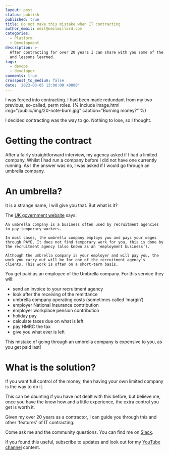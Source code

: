 ```yaml
---
layout: post
status: publish
published: true
title: Do not make this mistake when IT contracting
author_email: neil@neilmillard.com
categories:
  - Platform
  - Development
description: >-
  After contracting for over 20 years I can share with you some of the mistakes
  and lessons learned.
tags:
  - devops
  - developer
comments: true
crosspost_to_medium: false
date: '2023-03-05 13:00:00 +0000'
---
```

I was forced into contracting. I had been made redundant from my two previous, so-called, perm roles.
{% include image.html
img="/public/img/20-note-burn.jpg"
caption="Burning money?" %}

I decided contracting was the way to go. Nothing to lose, so I thought.

Getting the contract
=============
After a fairly straightforward interview, my agency asked if I had a limited company. Whilst I had run a company before
I did not have one currently running. As I the answer was no, I was asked if I would go through an umbrella company.

An umbrella?
==========
It is a strange name, I will give you that. But what is it?

The [UK government website][umbrella_def] says:

```
An umbrella company is a business often used by recruitment agencies to pay temporary workers.

In most cases, the umbrella company employs you and pays your wages through PAYE. It does not find temporary work for you, this is done by the recruitment agency (also known as an ‘employment business’).

Although the umbrella company is your employer and will pay you, the work you carry out will be for one of the recruitment agency’s clients. This work is often on a short-term basis.
```

You get paid as an employee of the Umbrella company. For this service they will:
* send an invoice to your recruitment agency
* look after the receiving of the remittance
* umbrella company operating costs (sometimes called ‘margin’)
* employer National Insurance contribution
* employer workplace pension contribution
* holiday pay
* calculate taxes due on what is left
* pay HMRC the tax
* give you what ever is left

This mistake of going through an umbrella company is expensive to you, as you get paid last!

What is the solution?
==================
If you want full control of the money, then having your own limited company is the way to do it.

This can be daunting if you have not dealt with this before, but believe me, once you have the know how and a little
experience, the extra control you get is worth it.

Given my over 20 years as a contractor, I can guide you through this and other 'features' of IT contracting.

Come ask me and the community questions. You can find me on [Slack]({{site.data.slack.invite}}).


If you found this useful, subscribe to updates and look out for my [YouTube channel]({{site.data.youtube.channel}}) content.

[umbrella_def]: https://www.gov.uk/guidance/working-through-an-umbrella-company
